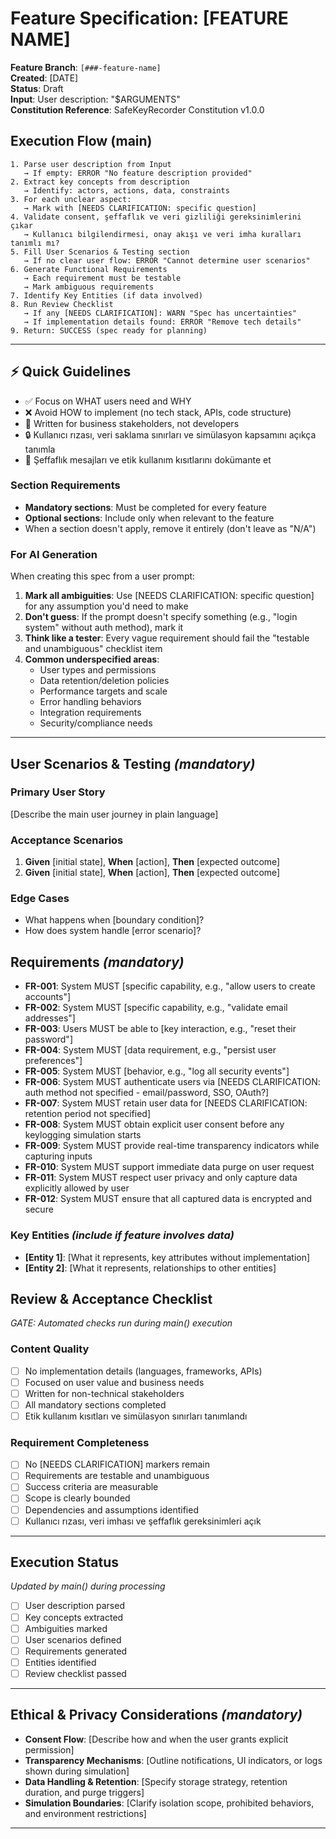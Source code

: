 # Feature Specification: [FEATURE NAME]

**Feature Branch**: `[###-feature-name]`  
**Created**: [DATE]  
**Status**: Draft  
**Input**: User description: "$ARGUMENTS"  
**Constitution Reference**: SafeKeyRecorder Constitution v1.0.0

## Execution Flow (main)
```
1. Parse user description from Input
   → If empty: ERROR "No feature description provided"
2. Extract key concepts from description
   → Identify: actors, actions, data, constraints
3. For each unclear aspect:
   → Mark with [NEEDS CLARIFICATION: specific question]
4. Validate consent, şeffaflık ve veri gizliliği gereksinimlerini çıkar
   → Kullanıcı bilgilendirmesi, onay akışı ve veri imha kuralları tanımlı mı?
5. Fill User Scenarios & Testing section
   → If no clear user flow: ERROR "Cannot determine user scenarios"
6. Generate Functional Requirements
   → Each requirement must be testable
   → Mark ambiguous requirements
7. Identify Key Entities (if data involved)
8. Run Review Checklist
   → If any [NEEDS CLARIFICATION]: WARN "Spec has uncertainties"
   → If implementation details found: ERROR "Remove tech details"
9. Return: SUCCESS (spec ready for planning)
```

---

## ⚡ Quick Guidelines
- ✅ Focus on WHAT users need and WHY
- ❌ Avoid HOW to implement (no tech stack, APIs, code structure)
- 👥 Written for business stakeholders, not developers
- 🔒 Kullanıcı rızası, veri saklama sınırları ve simülasyon kapsamını açıkça tanımla
- 🪪 Şeffaflık mesajları ve etik kullanım kısıtlarını dokümante et

### Section Requirements
- **Mandatory sections**: Must be completed for every feature
- **Optional sections**: Include only when relevant to the feature
- When a section doesn't apply, remove it entirely (don't leave as "N/A")

### For AI Generation
When creating this spec from a user prompt:
1. **Mark all ambiguities**: Use [NEEDS CLARIFICATION: specific question] for any assumption you'd need to make
2. **Don't guess**: If the prompt doesn't specify something (e.g., "login system" without auth method), mark it
3. **Think like a tester**: Every vague requirement should fail the "testable and unambiguous" checklist item
4. **Common underspecified areas**:
   - User types and permissions
   - Data retention/deletion policies  
   - Performance targets and scale
   - Error handling behaviors
   - Integration requirements
   - Security/compliance needs

---

## User Scenarios & Testing *(mandatory)*

### Primary User Story
[Describe the main user journey in plain language]

### Acceptance Scenarios
1. **Given** [initial state], **When** [action], **Then** [expected outcome]
2. **Given** [initial state], **When** [action], **Then** [expected outcome]

### Edge Cases
- What happens when [boundary condition]?
- How does system handle [error scenario]?

## Requirements *(mandatory)*

- **FR-001**: System MUST [specific capability, e.g., "allow users to create accounts"]
- **FR-002**: System MUST [specific capability, e.g., "validate email addresses"]  
- **FR-003**: Users MUST be able to [key interaction, e.g., "reset their password"]
- **FR-004**: System MUST [data requirement, e.g., "persist user preferences"]
- **FR-005**: System MUST [behavior, e.g., "log all security events"]
- **FR-006**: System MUST authenticate users via [NEEDS CLARIFICATION: auth method not specified - email/password, SSO, OAuth?]
- **FR-007**: System MUST retain user data for [NEEDS CLARIFICATION: retention period not specified]
- **FR-008**: System MUST obtain explicit user consent before any keylogging simulation starts
- **FR-009**: System MUST provide real-time transparency indicators while capturing inputs
- **FR-010**: System MUST support immediate data purge on user request
- **FR-011**: System MUST respect user privacy and only capture data explicitly allowed by user
- **FR-012**: System MUST ensure that all captured data is encrypted and secure

### Key Entities *(include if feature involves data)*
- **[Entity 1]**: [What it represents, key attributes without implementation]
- **[Entity 2]**: [What it represents, relationships to other entities]

## Review & Acceptance Checklist
*GATE: Automated checks run during main() execution*

### Content Quality
- [ ] No implementation details (languages, frameworks, APIs)
- [ ] Focused on user value and business needs
- [ ] Written for non-technical stakeholders
- [ ] All mandatory sections completed
- [ ] Etik kullanım kısıtları ve simülasyon sınırları tanımlandı

### Requirement Completeness
- [ ] No [NEEDS CLARIFICATION] markers remain
- [ ] Requirements are testable and unambiguous  
- [ ] Success criteria are measurable
- [ ] Scope is clearly bounded
- [ ] Dependencies and assumptions identified
- [ ] Kullanıcı rızası, veri imhası ve şeffaflık gereksinimleri açık

---

## Execution Status
*Updated by main() during processing*

- [ ] User description parsed
- [ ] Key concepts extracted
- [ ] Ambiguities marked
- [ ] User scenarios defined
- [ ] Requirements generated
- [ ] Entities identified
- [ ] Review checklist passed

---

## Ethical & Privacy Considerations *(mandatory)*

- **Consent Flow**: [Describe how and when the user grants explicit permission]
- **Transparency Mechanisms**: [Outline notifications, UI indicators, or logs shown during simulation]
- **Data Handling & Retention**: [Specify storage strategy, retention duration, and purge triggers]
- **Simulation Boundaries**: [Clarify isolation scope, prohibited behaviors, and environment restrictions]

---
